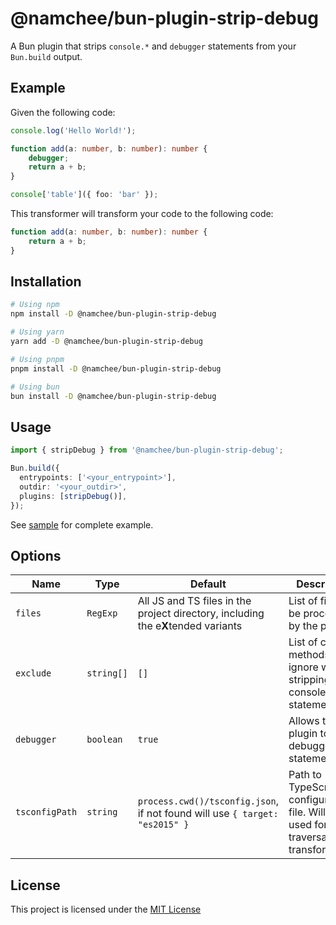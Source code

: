 # @namchee/bun-plugin-strip-debug

A Bun plugin that strips `console.*` and `debugger` statements from your `Bun.build` output.

## Example

Given the following code:

```ts
console.log('Hello World!');

function add(a: number, b: number): number {
    debugger;
    return a + b;
}

console['table']({ foo: 'bar' });
```

This transformer will transform your code to the following code:

```ts
function add(a: number, b: number): number {
    return a + b;
}
```

## Installation

```bash
# Using npm
npm install -D @namchee/bun-plugin-strip-debug

# Using yarn
yarn add -D @namchee/bun-plugin-strip-debug

# Using pnpm
pnpm install -D @namchee/bun-plugin-strip-debug

# Using bun
bun install -D @namchee/bun-plugin-strip-debug
```

## Usage

```ts
import { stripDebug } from '@namchee/bun-plugin-strip-debug';

Bun.build({
  entrypoints: ['<your_entrypoint>'],
  outdir: '<your_outdir>',
  plugins: [stripDebug()],
});

```

See [sample](./sample/build.ts) for complete example.

## Options

| Name           | Type       | Default                                                                           | Description                                                                                |
| -------------- | ---------- | --------------------------------------------------------------------------------- | ------------------------------------------------------------------------------------------ |
| `files`        | `RegExp`   | All JS and TS files in the project directory, including the e**X**tended variants | List of files to be processed by the plugin                                                |
| `exclude`      | `string[]` | `[]`                                                                              | List of console methods to ignore when stripping console statements.                       |
| `debugger`     | `boolean`  | `true`                                                                            | Allows the plugin to strip debugger statements.                                            |
| `tsconfigPath` | `string`   | `process.cwd()/tsconfig.json`, if not found will use `{ target: "es2015" }`       | Path to TypeScript configuration file. Will be used for code traversal and transformation. |

## License

This project is licensed under the [MIT License](./LICENSE)